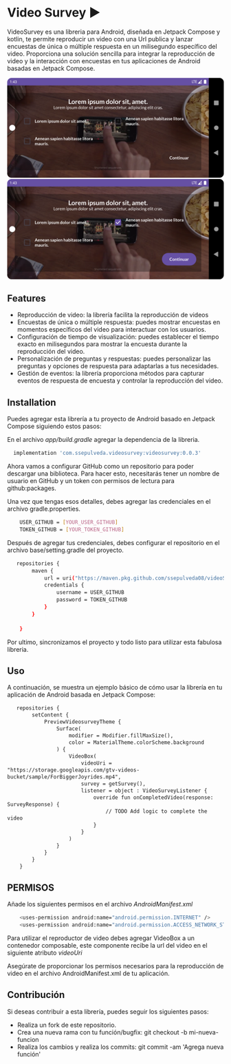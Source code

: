 
# Video Survey ▶️

VideoSurvey es una libreria para Android, diseñada en Jetpack Compose y kotlin, te permite reproducir un video con una Url publica y lanzar encuestas de única o múltiple respuesta en un milisegundo específico del video. Proporciona una solución sencilla para integrar la reproducción de video y la interacción con encuestas en tus aplicaciones de Android basadas en Jetpack Compose.

![Home](https://github.com/ssepulveda08/videoSurvey/blob/main/Test1.png)
![Home](https://github.com/ssepulveda08/videoSurvey/blob/main/test2.png)

## Features 

- Reproducción de video: la librería facilita la reproducción de videos
- Encuestas de única o múltiple respuesta: puedes mostrar encuestas en momentos específicos del video para interactuar con los usuarios.
- Configuración de tiempo de visualización: puedes establecer el tiempo exacto en milisegundos para mostrar la encuesta durante la reproducción del video.
- Personalización de preguntas y respuestas: puedes personalizar las preguntas y opciones de respuesta para adaptarlas a tus necesidades.
- Gestión de eventos: la librería proporciona métodos para capturar eventos de respuesta de encuesta y controlar la reproducción del video.


## Installation

Puedes agregar esta librería a tu proyecto de Android basado en Jetpack Compose siguiendo estos pasos:

En el archivo *app/build.gradle* agregar la dependencia de la libreria.

```bash
  implementation 'com.ssepulveda.videosurvey:videosurvey:0.0.3'
```

Ahora vamos a configurar GitHub como un repositorio para poder descargar una biblioteca. Para hacer esto, necesitarás tener un nombre de usuario en GitHub y un token con permisos de lectura para github:packages.

Una vez que tengas esos detalles, debes agregar las credenciales en el archivo gradle.properties.

```bash  
    USER_GITHUB = [YOUR_USER_GITHUB]
    TOKEN_GITHUB = [YOUR_TOKEN_GITHUB]
```

Después de agregar tus credenciales, debes configurar el repositorio en el archivo base/setting.gradle del proyecto.

```bash  
   repositories {
        maven {
            url = uri("https://maven.pkg.github.com/ssepulveda08/videoSurvey")
            credentials {
                username = USER_GITHUB
                password = TOKEN_GITHUB
            }
        }

    }
```
 
Por ultimo, sincronizamos el proyecto y todo listo para utilizar esta fabulosa libreria.
    

    
## Uso
A continuación, se muestra un ejemplo básico de cómo usar la librería en tu aplicación de Android basada en Jetpack Compose:

```kotlint  
   repositories {
        setContent {
            PreviewVideosurveyTheme {
                Surface(
                    modifier = Modifier.fillMaxSize(),
                    color = MaterialTheme.colorScheme.background
                ) {
                    VideoBox(
                        videoUri = "https://storage.googleapis.com/gtv-videos-bucket/sample/ForBiggerJoyrides.mp4",
                        survey = getSurvey(),
                        listener = object : VideoSurveyListener {
                            override fun onCompletedVideo(response: SurveyResponse) {
                                // TODO Add logic to complete the video
                            }
                        }
                    )
                }
            }
        }
    }
```

## PERMISOS
Añade los siguientes permisos en el archivo *AndroidManifest.xml*


```bash  
    <uses-permission android:name="android.permission.INTERNET" />
    <uses-permission android:name="android.permission.ACCESS_NETWORK_STATE" />
```

Para utilizar el reproductor de video debes agregar VideoBox a un contenedor composable, este componente recibe la url del video en el siguiente atributo *videoUri*


Asegúrate de proporcionar los permisos necesarios para la reproducción de video en el archivo AndroidManifest.xml de tu aplicación.

## Contribución
Si deseas contribuir a esta librería, puedes seguir los siguientes pasos:

- Realiza un fork de este repositorio.
- Crea una nueva rama con tu función/bugfix: git checkout -b mi-nueva-funcion
- Realiza los cambios y realiza los commits: git commit -am 'Agrega nueva función'
